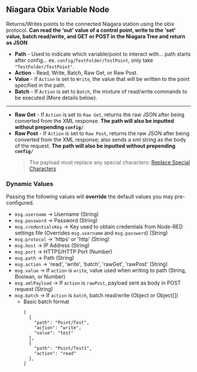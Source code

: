 ## Niagara Obix Variable Node

Returns/Writes points to the connected Niagara station using the obix protocol. **Can read the 'out' value of a control point, write to the 'set' value, batch read/write, and GET or POST in the Niagara Tree and return as JSON**

- **Path** - Used to indicate which variable/point to interact with... path starts after config... ex. `config/TestFolder/TestPoint`, only take `"TestFolder/TestPoint"`.
- **Action** - Read, Write, Batch, Raw Get, or Raw Post.
- **Value** - If `Action` is set to `Write`, the value that will be written to the point specified in the path.
- **Batch** - If `Action` is set to `Batch`, the mixture of read/write commands to be executed (More details below).

---

- **Raw Get** - If `Action` is set to `Raw Get`, returns the raw JSON after being converted from the XML response. **The path will also be inputted without prepending `config/`**
- **Raw Post** - If `Action` is set to `Raw Post`, returns the raw JSON after being converted from the XML response; also sends a xml string as the body of the request. **The path will also be inputted without prepending `config/`**
  > The payload must replace any special characters: [Replace Special Characters](https://stackoverflow.com/questions/1091945/what-characters-do-i-need-to-escape-in-xml-documents#:~:text=XML%20escape%20characters,the%20W3C%20Markup%20Validation%20Service)

### Dynamic Values

Passing the following values will **override** the default values you may pre-configured.

- `msg.username` -> Username (String)
- `msg.password` -> Password (String)
- `msg.credentialsKey` -> Key used to obtain credentials from Node-RED settings file (Overrides `msg.username` and `msg.password`) (String)
- `msg.protocol` -> 'https' or 'http' (String)
- `msg.host` -> IP Address (String)
- `msg.port` -> HTTPS/HTTP Port (Number)
- `msg.path` -> Path (String)
- `msg.action` -> 'read', 'write', 'batch', 'rawGet', 'rawPost' (String)
- `msg.value` -> If `action` is `write`, value used when writing to path (String, Boolean, or Number)
- `msg.xmlPayload` -> If `action` is `rawPost`, payload sent as body in POST request (String)
- `msg.batch` -> If `action` is `batch`, batch read/write (Object or Object[])
  - Basic batch format
    ```
    [
      {
        "path": "Point/Test",
        "action": "write",
        "value": "test"
      },
      {
        "path": "Point/Test1",
        "action": "read"
      },
    ]
    ```
